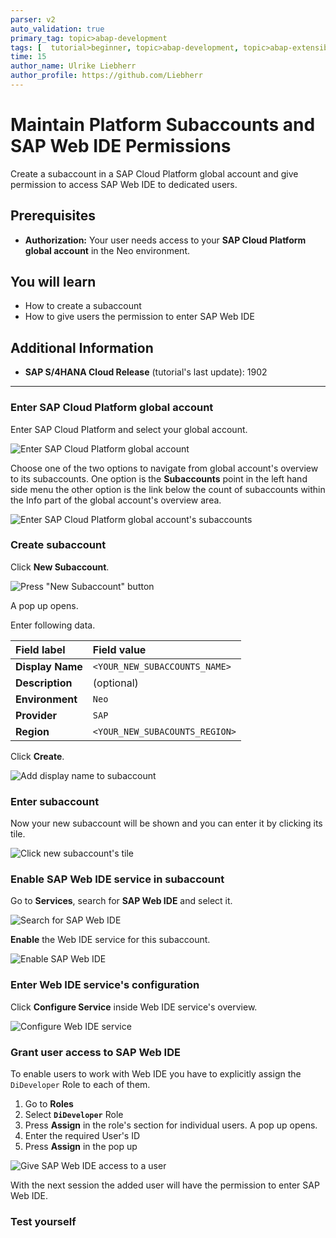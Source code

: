 ```yaml
---
parser: v2
auto_validation: true
primary_tag: topic>abap-development
tags: [  tutorial>beginner, topic>abap-development, topic>abap-extensibility ]
time: 15
author_name: Ulrike Liebherr
author_profile: https://github.com/Liebherr
---
```


# Maintain Platform Subaccounts and SAP Web IDE Permissions
<!-- description --> Create a subaccount in a SAP Cloud Platform global account and give permission to access SAP Web IDE to dedicated users.

## Prerequisites   
  - **Authorization:** Your user needs access to your **SAP Cloud Platform global account** in the Neo environment.

## You will learn
- How to create a subaccount
- How to give users the permission to enter SAP Web IDE
## Additional Information
- **SAP S/4HANA Cloud Release** (tutorial's last update): 1902

---

### Enter SAP Cloud Platform global account

Enter SAP Cloud Platform and select your global account.

![Enter SAP Cloud Platform global account](sapcp2globalAccount.png)

Choose one of the two options to navigate from global account's overview to its subaccounts.
One option is the **Subaccounts** point in the left hand side menu the other option is the link below the count of subaccounts within the Info part of the global account's overview area.

![Enter SAP Cloud Platform global account's subaccounts](sapcp_globalAccountOverview2subaccounts.png)



### Create subaccount

Click **New Subaccount**.

![Press "New Subaccount" button](sapcp_newSubaccountButton.png)

A pop up opens.

Enter following data.

| Field label | Field value |
|:------------|:------------|
| **Display Name** | `<YOUR_NEW_SUBACCOUNTS_NAME>`|
| **Description**| (optional) |
| **Environment**| `Neo` |
| **Provider** | `SAP` |
| **Region** | `<YOUR_NEW_SUBACOUNTS_REGION>` |

 Click **Create**.

![Add display name to subaccount](sapcp_newSubaccountPopUp.png)


### Enter subaccount

Now your new subaccount will be shown and you can enter it by clicking its tile.

![Click new subaccount's tile](sapcp_subaccountTile.png)


### Enable SAP Web IDE service in subaccount

Go to **Services**, search for **SAP Web IDE** and select it.

![Search for SAP Web IDE](sapcp_WebIDE_tileNotEnabled.png)

**Enable** the Web IDE service for this subaccount.

![Enable SAP Web IDE](sapcp_enableWebIDE.png)


### Enter Web IDE service's configuration

Click **Configure Service** inside Web IDE service's overview.

![Configure Web IDE service](sapcp_configureWebIDE.png)


### Grant user access to SAP Web IDE

To enable users to work with Web IDE you have to explicitly assign the `DiDeveloper` Role to each of them.

1. Go to **Roles**
2. Select **`DiDeveloper`** Role
3. Press **Assign** in the role's section for individual users. A pop up opens.
4. Enter the required User's ID
5. Press **Assign** in the pop up

![Give SAP Web IDE access to a user](sapcp_WebIDE_grantAccess.png)

With the next session the added user will have the permission to enter SAP Web IDE.


### Test yourself



